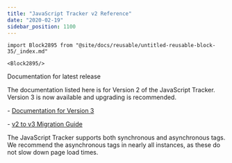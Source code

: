 ```yaml
---
title: "JavaScript Tracker v2 Reference"
date: "2020-02-19"
sidebar_position: 1100
---
```


```mdx-code-block
import Block2895 from "@site/docs/reusable/untitled-reusable-block-35/_index.md"

<Block2895/>
```

Documentation for latest release

The documentation listed here is for Version 2 of the JavaScript Tracker. Version 3 is now available and upgrading is recommended.

\- [Documentation for Version 3](/docs/collecting-data/collecting-from-own-applications/javascript-trackers/)

\- [v2 to v3 Migration Guide](/docs/collecting-data/collecting-from-own-applications/javascript-trackers/javascript-tracker/v2-to-v3-migration-guide/)

The JavaScript Tracker supports both synchronous and asynchronous tags. We recommend the asynchronous tags in nearly all instances, as these do not slow down page load times.
